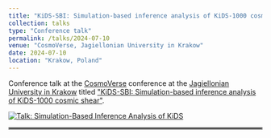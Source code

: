 ```yaml
---
title: "KiDS-SBI: Simulation-based inference analysis of KiDS-1000 cosmic shear"
collection: talks
type: "Conference talk"
permalink: /talks/2024-07-10
venue: "CosmoVerse, Jagiellonian University in Krakow"
date: 2024-07-10
location: "Krakow, Poland"
---
```


Conference talk at the [CosmoVerse](https://indico.oa.uj.edu.pl/event/3/overview) conference at the [Jagiellonian University in Krakow](https://fais.uj.edu.pl/en_GB/homepage) titled ["KiDS-SBI: Simulation-based inference analysis of KiDS-1000 cosmic shear"](../files/2024-07-10_kids-sbi_cosmoverse_krakow.pdf).

[![Talk: Simulation-Based Inference Analysis of KiDS](http://img.youtube.com/vi/Byihs5YaCMU/0.jpg)](http://www.youtube.com/watch?v=Byihs5YaCMU "Simulation-Based Inference Analysis of KiDS")

<hr style="border:2px solid gray">
